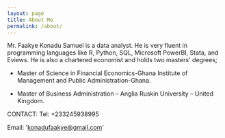 ```yaml
---
layout: page
title: About Me
permalink: /about/
---
```


Mr. Faakye Konadu Samuel is a data analyst. He is very fluent in programming languages like R, Python, SQL, Microsoft PowerBI, Stata, and Eviews. He is also a chartered economist and holds two masters' degrees;

* Master of Science in Financial Economics-Ghana Institute of Management and Public Administration-Ghana.

* Master of Business Administration – Anglia Ruskin University – United Kingdom.

CONTACT:
Tel: +233245938995

Email: 'konadufaakye@gmail.com'


